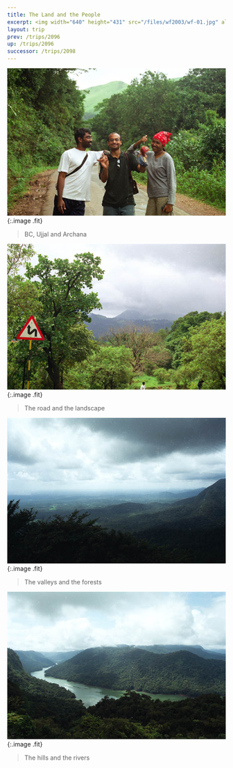 ```yaml
---
title: The Land and the People
excerpt: <img width="640" height="431" src="/files/wf2003/wf-01.jpg" alt="BC, Ujjal and Archana" />
layout: trip
prev: /trips/2096
up: /trips/2096
successor: /trips/2098
---
```


![BC, Ujjal and Archana](/images/trips/wf2003/wf-01.jpg 'BC, Ujjal and Archana'){:.image .fit}


> BC, Ujjal and Archana

![The road and the landscape](/images/trips/wf2003/wf-02.jpg 'The road and the landscape'){:.image .fit}


> The road and the landscape

![The valleys and the forests](/images/trips/wf2003/wf-18.jpg 'The valleys and the forests'){:.image .fit}


> The valleys and the forests

![The hills and the rivers](/images/trips/wf2003/wf-30.jpg 'The hills and the rivers'){:.image .fit}


> The hills and the rivers

